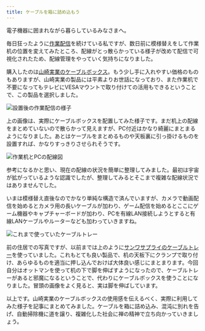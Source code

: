 ```yaml
---
title: ケーブルを箱に詰め込もう
---
```

電子機器に囲まれながら暮らしているみなさまへ。

毎日狂ったように[作業配信](https://www.youtube.com/c/r7kamura)を続けている私ですが、数日前に模様替えをして作業机の位置を変えてみたところ、配線がとっ散らかっている様子が改めて配信で可視化されたため、配線管理をやっていく気持ちになりました。

購入したのは[山崎実業のケーブルボックス](https://www.amazon.co.jp/dp/B0846DPNPP)。もう少し手に入れやすい価格のものもありますが、山崎実業の製品には平素よりお世話になっており、また作業机で不要になってもテレビにVESAマウントで取り付けての活用もできるということで、この製品を選択しました。

![](https://lh3.googleusercontent.com/docs/AG8NV2Y3blfzH2VzXcNukWCfgVLa_NWyWOD1_1R462Wb2ezFpmu-P_VKi_Q2jpmktl6WjIzs-2LYlcn6usSCxa_FdRiph5VC39T6uVB_KXNyISdVoo2WV0mPrzwAUooYW0wXSlZL9jJtIMyVhlC0yLBKgm3WoZhowkQ51AZ9Y4Y-a-_oygF8mMO-k0QJJNR2olf92hZSW0oah1bZZ2Y1RNohHn6MEUpylgOJiElf1RQz9kqQQSYljgUij-bl6Jy24h749mCKMTTmh5STPlM82znZaAFNpOHOd3IDBJnT5oEZ5zM5gA43aLjkzzyU7TV5szsvudrvrB142a4qGf9gPNIBcXN6QeF5ZESAG9TGD1ksY2NB0-4ulos-QbFb6qsBPFXtEEfyZSCKzmx91CBK9P_jqaQB18mV5mn-hn9osygJbkotrEkraUJZ6tDcLHbpayU2NBf6h-AWqbJMvC3fwGBjjrrw1VWKK9g1Pvs4PP8srdjbaEvR6EFHw6aBv0Q-3qdizW9HK36nwRkdMtzWhAgZRDN05DYtIIR-2eStQT_lSfaxqNIxC2iEl5oGE2K7pl8dtzFV3kw-MSoHAo2TMURZ6Ew-oNMBjSpqo7kDDeAJMEVf6TKA3EOVAR_b1GFxIS35AhrMK3Kxh5nZW_4IKM3IbvKMRor-b30sKPjZXn49Z670pkY_CMolS99tyLCu5gT5km3Yb9bTA1HQePByFCOxuFy5pBSsPYoV-60y2IDBOh8YZj_QrkqN3i2pyGL2QfmWHJWbtpYujxz4V6bkR7rbizIJPWVu07LTttQjl8gnCS2QmkpFUcQp6ecfhJJq0aO7g6p0MlBrjA-OZpHC9-jxAVs8EFIVGIxtZUXIjRDdarQ2L3b4fjjluRD-9ciqqH3KlxkpwGnunEY1iBX4PUV-OGeNyb-haR3zPTq_1egofHdidmB20OvfVjqueRJJ7GvNmiTJ3KYnlxEtpeW_EPrhXV8oieJ_EqEpMuESP-j9zi4YcuTpieXAgcyE0QudRtUPnXBTm555ms27oCdzNpZK2dBGdRzAAFxm_lcBhXy1UcDBa5gJwdo-QPrAtfxefECzYcuVMJhzF9llkI5Fme0EZao0GvlbqfVrQNtAR1lNG3x8CRSSgxqm9yt8xzr0Zm9g4d2KZKuESCHwvcM6DjdN8OryQUxRxUnE_1VOmK_patrC0bQ7KXxtRHM-6LIGXwUqXolPZacplHFXrwGXzlkMe6jcI6S3KIFQbFc6l6ufyFGRF4kw "設置後の作業配信の様子")

上の画像は、実際にケーブルボックスを配置してみた様子です。まだ机上の配線をまとめていないので散らかって見えますが、PC付近はかなり綺麗にまとまるようになりました。あとはケーブルをまとめるものや天板裏に引っ掛けるものを設置すれば、かなりすっきりさせられそうです。

![](https://lh3.googleusercontent.com/docs/AG8NV2ZEkuRk85WF0b-2dGh8HhmuX1PtjbWRdUs4F40b_DQ5TXJ2BHGsthK7rlYBnnuHRit10zWDuCtRxCAtkWxN0falYe0eNzzGxQ5hjG2Rn8hLcoh1R7nDPryn0dH5_otDm2nHC2USYZQw7r0Y6H2lBdaooSk8uLHmVvIAlmPAb3A_YqoMzClsvrZH5cOCDag59gzEGFQ8JNFgIwDvOmRSvi_NnuUqzC9SRsLCWsHYooTR0yfdpNlyhvQEaaX6HFsujstMCMhzExf2HnJcveAcAbeYk76xnPzSB6oReg-eOlNrcpN3VK16bfgMXgnsNsBXjD-2RohkyDNAaIVD5zluzNcodXWiWrvsbArZw_bPyWVqp5QsW5Hcsd8C4Qk-7yHMvcaiB8D1kMi7p2y6lvj7UhEAwDAdmj8UhnCTD8u70l-2j4jXqxsJO2lEAMO0Kq6UDy1xBAHRI-433WG0-I5T0hDNf-gWmSCXCBbiMPbuBSfd930lg4BeEMBEghOD3iaO027svK_1T6UyJOdeW_dAJFJ6_FkNQk1gNSIBrWF0nMb8DhJdYbJeWuxHZv8zxR-i3keqhXN-TbTt0tMRWRkWyK5ZLb0ROY-7BOcMAH1zdMZvgHmcPdlqqb50eB99L-vaSaZo20XS0olbfnvAxBZiRMod9WBxwsMVfZNtL1XoJvDkorxdKfVY6MqtY6_E69fCcyL7eXPgsVxatQff7ihj8eUeI7lXpX4MZwu69RaHkLssxbjXn77E7BDZFl61sczltARNQTVkJL_qU-MILbhy40ThI75-dFZ0qvMtDIV3bLrmRGjDxevJkBISfsbboZ3JeytmqgeztgDFEE7H9LiKDq2AV0IAIlwQjxqeHgJMmWiRIgxvECGNQfo6UANmb3v2t_FGW2jf-zR4wA6lFyptHYAuKtXEsH14pxn0P1gBX2k9kTwQEnXsw17jMowTbrOEzt-o0duWe7QRrzDvvfT1epCkkLdPqB5eQIAhRCmZLApd9tSYzAeQMSDEwNTWpre1m67GM9W2hbmQ4qmzxDBO4xn6JV7qq-bBYaaN0nph_szM6cfa0n_5_HoB8sLVp_Lh7ZNjJz1a9c6jsdgSMxYi6WN-J8oRfrdqP72NrPRhrZgpySvmJkEZCFSFMLhAEfNhen785TxTHKrs_L_TCOGdQ8tjixdtbx2gJnezpdFIrx5kqKnywNms_tC9NFf4Rr_fW0hQ_eMitiyA2n9FlWJOCeLq0KwZSWW7cf-03maODleO5TZ4 "作業机とPCの配線図")

参考になるかと思い、現在の配線の状況を簡単に整理してみました。最初は宇宙が拡がっているような認識でしたが、整理してみるとそこまで複雑な配線状況ではありませんでした。

いまは模様替え直後なのでかなり単純な構造で済んでいますが、カメラで動画配信を始めるとカメラ用の長いケーブルが加わり、ゲーム配信を始めるとここにゲーム機器やキャプチャーボードが加わり、PCを有線LAN接続しようとすると有線LANケーブルやルーターなども加わっていきますね。

![](https://lh3.googleusercontent.com/docs/AG8NV2ZFnHFVXPLH1x40t0yZl6lweFic_D-3jItYY-rEYRijZZ7-RRJ-4RhCa0q7o-idjWod7Jn5pfL5DtLZCNubIcXRzC_ljVPreuYYmhaGGq1wGfFPq3hgVUVNeZ-o-XOdjv50_VhnvFEhE6bMx3bt2QWT5jV8JjoMuIPpIJN3pIJl3cSgUnzZRLn9T_FVysavummMlGR7e_tmO3zRfE0JOkxfjVWVzJtMcVdD5_ER6TImT75aqhgwAFsSK4k_KZk9dtu43wQZTEP90psKbZ-bSvMWmeRPg4Q9NzJRMipf3s8k8Y7QVvmqsuVbkElqAitimA_S3TGd6OugvGdHZ41KuDbp-V24MSFZpLUU-Xjo1IS5l4jm9txRDWCgpGlWlUvPIWslgVjT6ejMC1IfD80QNoRDNBZTErlGX5m_Zo-RNV9w1cr9sDZGXfY9FMmq46_BKUn806KMqHicX6Ub2yK2qm1EjL0YwyqvFgabfFyRIRBDXyOuIn8XT1p_ZBPDowyHRT7DHo0JtGF_JmTWNvMubyWQcO5DiRbHSFVlWGXHDdoCHAW45wH9EeBtMqiH_TqR2wufo2ba_1vY9cWi7iTU9xKi2cN0swxVm8l7NxyW9ETJsofBLoZnmUAtE3M4qSktCcfrpQ8qjXR3cyjkA1c71jLXiym0QAm2Jm4H0NDHGGYUjkKc1Fo-m8uhMkdXKZWt-zdFURjgpbbqcDT_yZTEbzck93YXhaMS9nVX60fHA5dQJS_Nwh4z0cZowiKfRc8-GK_53t8Hg5w-hBr7UwNSm6XNCPJfTP6aK9w5B9XYsaNy_JpzVRfQfkCStfUA3ik7eHh7xUL-7vyv5nu0AzJceL4Fo-jeA3jj7Lulwzg6wEOmbrbqSsJiO5eQHJqD1NBXDlOZyYgI5kxC_3wiSEtHddCX_n_WaB0zof06e7I0hxI5G7THL8qk8bWl0rq-UgRZAcbhMgCLdYD0wTFVcpx_FXCtRtjvu42SVmd8h3yXZk0hh-lj8lSchq9cEd5eo_6doTQFRGUqZUOwyvvIIpmkVayZWBqAE1n_0bAwxKfy7nv7_oM0HMt6AfVDWdWY_JKNZtAJ8K3wIBRYcUGmPmIjPyGTFyUsLTmyfdRT1eUyzq9ci-AZYg4vZXx2sJzAb4C5ribVPsRpiCaSmcvbyPk3WdzHES4-lz-VP5OGR1b9G-j_bD2GJaETla77qfnU0-WW455TIyian3AWOV4cJ29jIu1HlMGbfV3Poo1nD2LKFmCd8Uig "これまで使っていたケーブルトレー")

前の住居での写真ですが、以前までは上のように[サンワサプライのケーブルトレー](https://www.amazon.co.jp/dp/B01N6B5ST9)を使っていました。これもとても良い製品で、机の天板下にクランプで取り付け、あらゆるものを適当に押し込んでおけば大体良い感じにまとまります。今回自分はオットマンを使って机の下で脚を伸ばすようになったので、ケーブルトレーがあると邪魔になるということで、代わりにケーブルボックスを使うことになりました。冒頭の画像をよく見ると、実は脚を伸ばしています。

以上です。山崎実業のケーブルボックスの使用感を伝えるべく、実際に利用してみた様子を記事にまとめてみました。ケーブルを箱に詰め込み、混沌に別れを告げ、自動掃除機に道を譲り、複雑化した社会に禅の精神で立ち向かっていきましょう。
